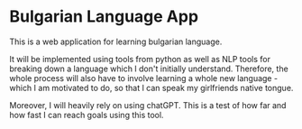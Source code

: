 # Bulgarian Language App

This is a web application for learning bulgarian language.

It will be implemented using tools from python as well as NLP tools for breaking down a language which I don't initially understand. Therefore, the whole process will also have to involve learning a whole new language - which I am motivated to do, so that I can speak my girlfriends native tongue.

Moreover, I will heavily rely on using chatGPT. This is a test of how far and how fast I can reach goals using this tool. 



